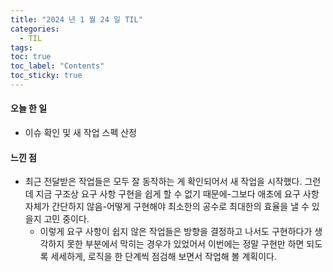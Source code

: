 ```yaml
---
title: "2024 년 1 월 24 일 TIL"
categories:
  - TIL
tags:
toc: true
toc_label: "Contents"
toc_sticky: true
---
```


#### 오늘 한 일

* 이슈 확인 및 새 작업 스펙 산정



#### 느낀 점

* 최근 전달받은 작업들은 모두 잘 동작하는 게 확인되어서 새 작업을 시작했다. 그런데 지금 구조상 요구 사항 구현을 쉽게 할 수 없기 때문에-그보다 애초에 요구 사항 자체가 간단하지 않음-어떻게 구현해야 최소한의 공수로 최대한의 효율을 낼 수 있을지 고민 중이다.
  * 이렇게 요구 사항이 쉽지 않은 작업들은 방향을 결정하고 나서도 구현하다가 생각하지 못한 부분에서 막히는 경우가 있었어서 이번에는 정말 구현만 하면 되도록 세세하게, 로직을 한 단계씩 점검해 보면서 작업해 볼 계획이다.